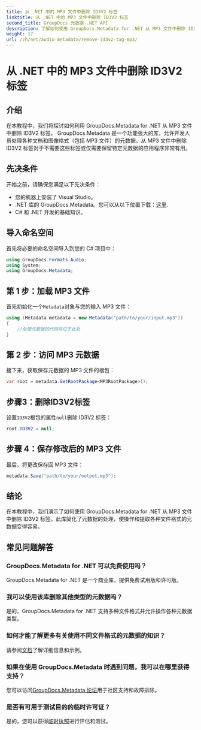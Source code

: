 ```yaml
---
title: 从 .NET 中的 MP3 文件中删除 ID3V2 标签
linktitle: 从 .NET 中的 MP3 文件中删除 ID3V2 标签
second_title: GroupDocs.元数据 .NET API
description: 了解如何使用 GroupDocs.Metadata for .NET 从 MP3 文件中删除 ID3V2 标签。有效管理 C# 项目中的元数据。
weight: 17
url: /zh/net/audio-metadata/remove-id3v2-tag-mp3/
---
```


# 从 .NET 中的 MP3 文件中删除 ID3V2 标签

## 介绍
在本教程中，我们将探讨如何利用 GroupDocs.Metadata for .NET 从 MP3 文件中删除 ID3V2 标签。 GroupDocs.Metadata 是一个功能强大的库，允许开发人员处理各种文档和图像格式（包括 MP3 文件）的元数据。从 MP3 文件中删除 ID3V2 标签对于不需要这些标签或仅需要保留特定元数据的应用程序非常有用。
## 先决条件
开始之前，请确保您满足以下先决条件：
- 您的机器上安装了 Visual Studio。
-  .NET 库的 GroupDocs.Metadata。您可以从以下位置下载：[这里](https://releases.groupdocs.com/metadata/net/).
- C# 和 .NET 开发的基础知识。

## 导入命名空间
首先将必要的命名空间导入到您的 C# 项目中：
```csharp
using GroupDocs.Formats.Audio;
using System;
using GroupDocs.Metadata;
```
## 第 1 步：加载 MP3 文件
首先初始化一个`Metadata`对象与您的输入 MP3 文件：
```csharp
using (Metadata metadata = new Metadata("path/to/your/input.mp3"))
{
    //处理元数据的代码将位于此处
}
```
## 第 2 步：访问 MP3 元数据
接下来，获取保存元数据的 MP3 文件的根包：
```csharp
var root = metadata.GetRootPackage<MP3RootPackage>();
```
## 步骤3：删除ID3V2标签
设置`ID3V2`根包的属性`null`删除 ID3V2 标签：
```csharp
root.ID3V2 = null;
```
## 步骤 4：保存修改后的 MP3 文件
最后，将更改保存回 MP3 文件：
```csharp
metadata.Save("path/to/your/output.mp3");
```

## 结论
在本教程中，我们演示了如何使用 GroupDocs.Metadata for .NET 从 MP3 文件中删除 ID3V2 标签。此库简化了元数据的处理，使操作和提取各种文件格式的元数据变得容易。

## 常见问题解答
### GroupDocs.Metadata for .NET 可以免费使用吗？
GroupDocs.Metadata for .NET 是一个商业库，提供免费试用版和许可版。
### 我可以使用该库删除其他类型的元数据吗？
是的，GroupDocs.Metadata for .NET 支持多种文件格式并允许操作各种元数据类型。
### 如何才能了解更多有关使用不同文件格式的元数据的知识？
请参阅[文档](https://tutorials.groupdocs.com/metadata/net/)了解详细信息和示例。
### 如果在使用 GroupDocs.Metadata 时遇到问题，我可以在哪里获得支持？
您可以访问[GroupDocs.Metadata 论坛](https://forum.groupdocs.com/c/metadata/14)用于社区支持和故障排除。
### 是否有可用于测试目的的临时许可证？
是的，您可以获得[临时执照](https://purchase.groupdocs.com/temporary-license/)进行评估和测试。